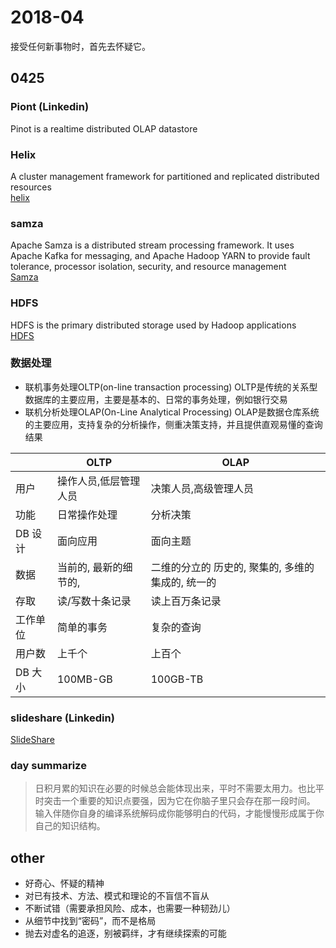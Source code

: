 # 2018-04
接受任何新事物时，首先去怀疑它。

## 0425
### Piont (Linkedin)
Pinot is a realtime distributed OLAP datastore    

### Helix
A cluster management framework for partitioned and replicated distributed resources   
[helix](http://helix.apache.org/)

### samza
Apache Samza is a distributed stream processing framework. It uses Apache Kafka for messaging, and Apache Hadoop YARN to provide fault tolerance, processor isolation, security, and resource management    
[Samza](http://samza.apache.org/)


### HDFS   
HDFS is the primary distributed storage used by Hadoop applications    
[HDFS](https://hadoop.apache.org/docs/r1.2.1/hdfs_design.html)

###  数据处理
* 联机事务处理OLTP(on-line transaction processing)
OLTP是传统的关系型数据库的主要应用，主要是基本的、日常的事务处理，例如银行交易
* 联机分析处理OLAP(On-Line Analytical Processing)
OLAP是数据仓库系统的主要应用，支持复杂的分析操作，侧重决策支持，并且提供直观易懂的查询结果

 | |OLTP|OLAP   |
-|------|-------|
|用户        |操作人员,低层管理人员    |决策人员,高级管理人员  
|功能        |日常操作处理            |  分析决策   
|DB 设计     |面向应用                | 面向主题   
|数据        |当前的, 最新的细节的,    | 二维的分立的 历史的, 聚集的, 多维的集成的, 统一的    
|存取        |读/写数十条记录         | 读上百万条记录   
|工作单位     | 简单的事务            |复杂的查询   
|用户数       |上千个                 |  上百个   
|DB 大小     |100MB-GB               |100GB-TB    


### slideshare (Linkedin)    
[SlideShare](https://www.slideshare.net)


### day summarize
> 日积月累的知识在必要的时候总会能体现出来，平时不需要太用力。也比平时突击一个重要的知识点要强，因为它在你脑子里只会存在那一段时间。
输入伴随你自身的编译系统解码成你能够明白的代码，才能慢慢形成属于你自己的知识结构。

## other
* 好奇心、怀疑的精神
* 对已有技术、方法、模式和理论的不盲信不盲从
* 不断试错（需要承担风险、成本，也需要一种韧劲儿）
* 从细节中找到“密码”，而不是格局
* 抛去对虚名的追逐，别被羁绊，才有继续探索的可能


